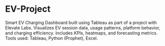 # EV-Project
Smart EV Charging Dashboard built using Tableau as part of a project with Elevate Labs. Visualizes EV session data, usage patterns, platform behavior, and charging efficiency. Includes KPIs, heatmaps, and forecasting metrics. Tools used: Tableau, Python (Prophet), Excel.
